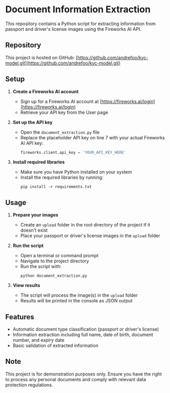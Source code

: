 # Document Information Extraction

This repository contains a Python script for extracting information from passport and driver's license images using the Fireworks AI API.

## Repository

This project is hosted on GitHub: [https://github.com/andrefoo/kyc-model.git](https://github.com/andrefoo/kyc-model.git)

## Setup

1. **Create a Fireworks AI account**
   - Sign up for a Fireworks AI account at [https://fireworks.ai/login](https://fireworks.ai/login)
   - Retrieve your API key from the User page

2. **Set up the API key**
   - Open the `document_extraction.py` file
   - Replace the placeholder API key on line 7 with your actual Fireworks AI API key:
     ```python:document_extraction.py
     fireworks.client.api_key = 'YOUR_API_KEY_HERE'
     ```

3. **Install required libraries**
   - Make sure you have Python installed on your system
   - Install the required libraries by running:
     ```
     pip install -r requirements.txt
     ```

## Usage

1. **Prepare your images**
   - Create an `upload` folder in the root directory of the project if it doesn't exist
   - Place your passport or driver's license images in the `upload` folder

2. **Run the script**
   - Open a terminal or command prompt
   - Navigate to the project directory
   - Run the script with:
     ```
     python document_extraction.py
     ```

3. **View results**
   - The script will process the image(s) in the `upload` folder
   - Results will be printed in the console as JSON output

## Features

- Automatic document type classification (passport or driver's license)
- Information extraction including full name, date of birth, document number, and expiry date
- Basic validation of extracted information

## Note

This project is for demonstration purposes only. Ensure you have the right to process any personal documents and comply with relevant data protection regulations.

